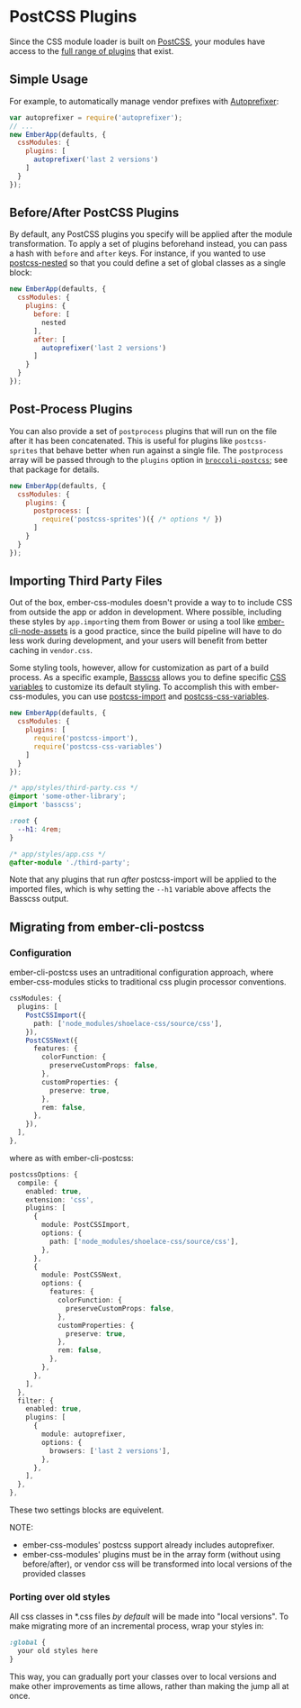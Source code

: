 # PostCSS Plugins

Since the CSS module loader is built on [PostCSS](https://github.com/postcss/postcss), your modules have access to the [full range of plugins](http://postcss.parts/) that exist.

## Simple Usage

For example, to automatically manage vendor prefixes with [Autoprefixer](https://github.com/postcss/autoprefixer):

```js
var autoprefixer = require('autoprefixer');
// ...
new EmberApp(defaults, {
  cssModules: {
    plugins: [
      autoprefixer('last 2 versions')
    ]
  }
});
```

## Before/After PostCSS Plugins

By default, any PostCSS plugins you specify will be applied after the module transformation. To apply a set of plugins beforehand instead, you can pass a hash with `before` and `after` keys. For instance, if you wanted to use [postcss-nested](https://github.com/postcss/postcss-nested) so that you could define a set of global classes as a single block:

```js
new EmberApp(defaults, {
  cssModules: {
    plugins: {
      before: [
        nested
      ],
      after: [
        autoprefixer('last 2 versions')
      ]
    }
  }
});
```

## Post-Process Plugins

You can also provide a set of `postprocess` plugins that will run on the file after it has been concatenated.  This is useful for plugins like `postcss-sprites` that behave better when run against a single file. The `postprocess` array will be passed through to the `plugins` option in [`broccoli-postcss`](https://github.com/jeffjewiss/broccoli-postcss#broccolipostcsstree-options); see that package for details.

```javascript
new EmberApp(defaults, {
  cssModules: {
    plugins: {
      postprocess: [
        require('postcss-sprites')({ /* options */ })
      ]
    }
  }
});
```

## Importing Third Party Files

Out of the box, ember-css-modules doesn't provide a way to to include CSS from outside the app or addon in development. Where possible, including these styles by `app.import`ing them from Bower or using a tool like [ember-cli-node-assets](https://github.com/dfreeman/ember-cli-node-assets) is a good practice, since the build pipeline will have to do less work during development, and your users will benefit from better caching in `vendor.css`.

Some styling tools, however, allow for customization as part of a build process. As a specific example, [Basscss](http://www.basscss.com/) allows you to define specific [CSS variables](https://developer.mozilla.org/en-US/docs/Web/CSS/Using_CSS_variables) to customize its default styling. To accomplish this with ember-css-modules, you can use [postcss-import](https://github.com/postcss/postcss-import) and [postcss-css-variables](https://github.com/MadLittleMods/postcss-css-variables).

```js
new EmberApp(defaults, {
  cssModules: {
    plugins: [
      require('postcss-import'),
      require('postcss-css-variables')
    ]
  }
});
```

```css
/* app/styles/third-party.css */
@import 'some-other-library';
@import 'basscss';

:root {
  --h1: 4rem;
}
```

```css
/* app/styles/app.css */
@after-module './third-party';
```

Note that any plugins that run _after_ postcss-import will be applied to the imported files, which is why setting the `--h1` variable above affects the Basscss output.

## Migrating from ember-cli-postcss

### Configuration

ember-cli-postcss uses an untraditional configuration approach, where ember-css-modules sticks to traditional css plugin processor conventions. 

```ts
cssModules: {
  plugins: [
    PostCSSImport({
      path: ['node_modules/shoelace-css/source/css'],
    }),
    PostCSSNext({
      features: {
        colorFunction: {
          preserveCustomProps: false,
        },
        customProperties: {
          preserve: true,
        },
        rem: false,
      },
    }),
  ],
},
```
where as with ember-cli-postcss:
```ts
postcssOptions: {
  compile: {
    enabled: true,
    extension: 'css',
    plugins: [
      {
        module: PostCSSImport,
        options: {
          path: ['node_modules/shoelace-css/source/css'],
        },
      },
      {
        module: PostCSSNext,
        options: {
          features: {
            colorFunction: {
              preserveCustomProps: false,
            },
            customProperties: {
              preserve: true,
            },
            rem: false,
          },
        },
      },
    ],
  },
  filter: {
    enabled: true,
    plugins: [
      {
        module: autoprefixer,
        options: {
          browsers: ['last 2 versions'],
        },
      },
    ],
  },
},
```
These two settings blocks are equivelent. 

NOTE: 
- ember-css-modules' postcss support already includes autoprefixer.
- ember-css-modules' plugins must be in the array form (without using before/after), or vendor css will be transformed into local versions of the provided classes


### Porting over old styles

All css classes in \*.css files _by default_ will be made into "local versions". To make migrating more of an incremental process, wrap your styles in:
```css
:global {
  your old styles here
}
```
This way, you can gradually port your classes over to local versions and make other improvements as time allows, rather than making the jump all at once.
